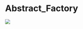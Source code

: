 # Abstract_Factory

<img src="https://www.codeproject.com/KB/architecture/430590/Abstract_Factory.jpg"/>
